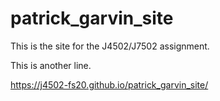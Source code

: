 # patrick_garvin_site
This is the site for the J4502/J7502 assignment.

This is another line.

https://j4502-fs20.github.io/patrick_garvin_site/
